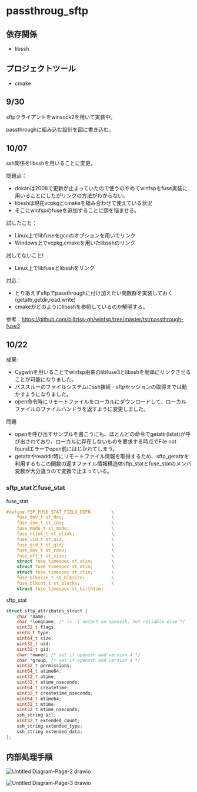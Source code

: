 # passthroug_sftp

## 依存関係
- libssh

## プロジェクトツール
- cmake


## 9/30
sftpクライアントをwinsock2を用いて実装中。

passthroughに組み込む設計を図に書き込む。

## 10/07
ssh関係をlibsshを用いることに変更。

問題点：
- dokanは2008で更新が止まっていたので使うのやめてwinfspをfuse実装に用いることにしたがリンクの方法がわからない。
- libsshは現在vcpkgとcmakeを組み合わせて使えている状況
- そこにwinfspのfuseを追加することに頭を悩ませる。

試したこと：
- Linux上でlibfuseをgccのオプションを用いてリンク
- Windows上でvcpkg,cmakeを用いたlibsshのリンク

試してないこと!

- Linux上でlibfuseとlibsshをリンク

対応：
- とりあえずsftpでpassthroughに付け加えたい関数群を実装しておく(getattr,getdir,read,write)
- cmakeがどのようにlibsshを参照しているのか解明する。

参考：https://github.com/billziss-gh/winfsp/tree/master/tst/passthrough-fuse3

## 10/22
成果:
- Cygwinを用いることでwinfsp由来のlibfuse3とlibsshを簡単にリンクさせることが可能になりました。
- パススルーのファイルシステムにssh接続・sftpセッションの取得までは動かすようになりました。
- open命令時にリモートファイルをローカルにダウンロードして、ローカルファイルのファイルハンドラを返すように変更しました。

問題
- openを呼び出すサンプルを書こうにも、ほとんどの命令でgetattr(lstat)が呼び出されており、ローカルに存在しないものを要求する時点でFile not foundエラーでopen前にはじかれてしまう。
- getattrやreaddir時にリモートファイル情報を取得するため、sftp_getattrを利用するもこの関数の返すファイル情報構造体sftp_statとfuse_statのメンバ変数が大分違うので変換で止まっている。

### sftp_statとfuse_stat
fuse_stat 
```c
#define FSP_FUSE_STAT_FIELD_DEFN        \
    fuse_dev_t st_dev;                  \
    fuse_ino_t st_ino;                  \
    fuse_mode_t st_mode;                \
    fuse_nlink_t st_nlink;              \
    fuse_uid_t st_uid;                  \
    fuse_gid_t st_gid;                  \
    fuse_dev_t st_rdev;                 \
    fuse_off_t st_size;                 \
    struct fuse_timespec st_atim;       \
    struct fuse_timespec st_mtim;       \
    struct fuse_timespec st_ctim;       \
    fuse_blksize_t st_blksize;          \
    fuse_blkcnt_t st_blocks;            \
    struct fuse_timespec st_birthtim;
```

sftp_stat

```c
struct sftp_attributes_struct {
    char *name;
    char *longname; /* ls -l output on openssh, not reliable else */
    uint32_t flags;
    uint8_t type;
    uint64_t size;
    uint32_t uid;
    uint32_t gid;
    char *owner; /* set if openssh and version 4 */
    char *group; /* set if openssh and version 4 */
    uint32_t permissions;
    uint64_t atime64;
    uint32_t atime;
    uint32_t atime_nseconds;
    uint64_t createtime;
    uint32_t createtime_nseconds;
    uint64_t mtime64;
    uint32_t mtime;
    uint32_t mtime_nseconds;
    ssh_string acl;
    uint32_t extended_count;
    ssh_string extended_type;
    ssh_string extended_data;
};
```


## 内部処理手順
![Untitled Diagram-Page-2 drawio](https://user-images.githubusercontent.com/42487271/136437244-b80c029f-6712-4d00-8d68-973c9ed4e420.png)

![Untitled Diagram-Page-3 drawio](https://user-images.githubusercontent.com/42487271/136437171-6c23fdfb-b210-49c9-8398-7fc1b9d1a426.png)


